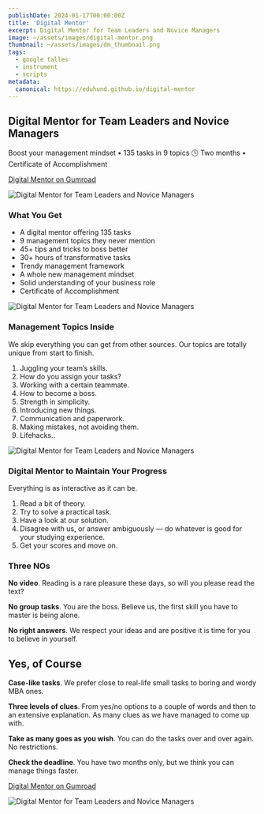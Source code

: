 ```yaml
---
publishDate: 2024-01-17T00:00:00Z
title: 'Digital Mentor'
excerpt: Digital Mentor for Team Leaders and Novice Managers
image: ~/assets/images/digital-mentor.png
thumbnail: ~/assets/images/dm_thumbnail.png
tags:
  - google talles
  - instrument
  - scripts
metadata:
  canonical: https://eduhund.github.io/digital-mentor
---
```


## Digital Mentor for Team Leaders and Novice Managers
Boost your management mindset • 135 tasks in 9 topics 🕓 Two months • Certificate of Accomplishment

[Digital Mentor on Gumroad](https://eduhund.gumroad.com/l/bosses)

![Digital Mentor for Team Leaders and Novice Managers](~/assets/images/digital-mentor-3.png)

### What You Get
- A digital mentor offering 135 tasks
- 9 management topics they never mention
- 45+ tips and tricks to boss better
- 30+ hours of transformative tasks
- Trendy management framework
- A whole new management mindset
- Solid understanding of your business role
- Certificate of Accomplishment

![Digital Mentor for Team Leaders and Novice Managers](~/assets/images/digital-mentor-4.png)

### Management Topics Inside
We skip everything you can get from other sources. Our topics are totally unique from start to finish.

1. Juggling your team’s skills.
2. How do you assign your tasks?
3. Working with a certain teammate.
4. How to become a boss.
5. Strength in simplicity.
6. Introducing new things.
7. Communication and paperwork.
8. Making mistakes, not avoiding them.
9. Lifehacks..

![Digital Mentor for Team Leaders and Novice Managers](~/assets/images/digital-mentor-5.png)

### Digital Mentor to Maintain Your Progress
Everything is as interactive as it can be.

1. Read a bit of theory.
2. Try to solve a practical task.
3. Have a look at our solution.
4. Disagree with us, or answer ambiguously — do whatever is good for your studying experience.
5. Get your scores and move on.

### Three NOs
**No video**. Reading is a rare pleasure these days, so will you please read the text?

**No group tasks**. You are the boss. Believe us, the first skill you have to master is being alone.

**No right answers**. We respect your ideas and are positive it is time for you to believe in yourself.

## Yes, of Course
**Case-like tasks**. We prefer close to real-life small tasks to boring and wordy MBA ones.

**Three levels of clues**. From yes/no options to a couple of words and then to an extensive explanation. As many clues as we have managed to come up with.

**Take as many goes as you wish**. You can do the tasks over and over again. No restrictions.

**Check the deadline**. You have two months only, but we think you can manage things faster.

[Digital Mentor on Gumroad](https://eduhund.gumroad.com/l/bosses)

![Digital Mentor for Team Leaders and Novice Managers](~/assets/images/digital-mentor-6.png)
